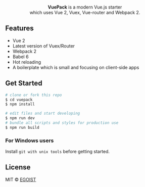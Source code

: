 <p align="center">
  <br><strong>VuePack</strong> is a modern Vue.js starter <br>which uses Vue 2, Vuex, Vue-router and Webpack 2.
</p>

## Features

- Vue 2
- Latest version of Vuex/Router
- Webpack 2
- Babel 6
- Hot reloading
- A boilerplate which is small and focusing on client-side apps

## Get Started

```bash
# clone or fork this repo
$ cd vuepack
$ npm install

# edit files and start developing
$ npm run dev
# bundle all scripts and styles for production use
$ npm run build
```

### For Windows users

Install `git with unix tools` before getting started.

## License

MIT &copy; [EGOIST](https://github.com/egoist)